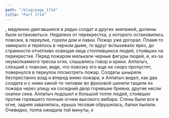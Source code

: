 ```yaml
---
path: "/blog/page_1714"
title: "Part 1714"
---
```


, медленно двигавшиеся в рядах солдат и других экипажей, должны были остановиться. Недалеко от перекрестка, у которого остановились повозки, в переулке, горели дом и лавки. Пожар уже догорал. Пламя то замирало и терялось в черном дыме, то вдруг вспыхивало ярко, до странности отчетливо освещая лица столпившихся людей, стоявших на перекрестке. Перед пожаром мелькали черные фигуры людей, и, из-за неумолкаемого треска огня, слышались говор и крики. Алпатыч, слезший с повозки, видя, что повозку его еще не скоро пропустят, повернулся в переулок посмотреть пожар. Солдаты шныряли беспрестанно взад и вперед мимо пожара, и Алпатыч видел, как два солдата и с ними какой-то человек во фризовой шинели тащили из пожара через улицу на соседний двор горевшие бревна, другие несли охапки сена.
Алпатыч подошел к большой толпе людей, стоявших против горевшего полным огнем высокого амбара. Стены были все в огне, задняя завалилась, крыша тесовая обрушилась, балки пылали. Очевидно, толпа ожидала той минуты, к

